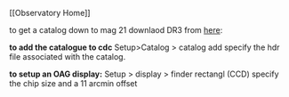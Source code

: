 [[Observatory Home]]

to get a catalog down to mag 21 downlaod DR3 from [here](https://www.ap-i.net/skychart/en/news/gaia_edr3):

**to add the catalogue to cdc** 
Setup>Catalog > catalog add specify the hdr file associated with the catalog.

**to setup an OAG display:**
Setup > display > finder rectangl (CCD) specify the chip size and a 11 arcmin offset